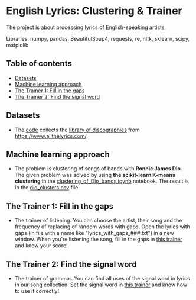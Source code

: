 # English Lyrics: Clustering & Trainer

The project is about processing lyrics of English-speaking artists.

Libraries: numpy, pandas, BeautifulSoup4, requests, re, nltk, sklearn, scipy, matplolib


## Table of contents
- [Datasets](#datasets)
- [Machine learning approach](#machine-learning-approach)
- [The Trainer 1: Fill in the gaps](#the-trainer-1-fill-in-the-gaps)
- [The Trainer 2: Find the signal word](#the-trainer-2-find-the-signal-word)


## Datasets

- The [code](https://github.com/am-tropin/eng-lyrics-trainer/blob/main/eng-lyrics-trainer/discography_collecting.ipynb) collects the [library of discographies](https://github.com/am-tropin/eng-lyrics-trainer/tree/main/discography) from https://www.allthelyrics.com/. 


## Machine learning approach

- The problem is clustering of songs of bands with **Ronnie James Dio**. The given problem was solved by using **the scikit-learn K-means clustering** in the [clustering_of_Dio_bands.ipynb](https://github.com/am-tropin/eng-lyrics-trainer/blob/main/clustering_of_Dio_bands.ipynb) notebook. The result is in the [dio_clusters.csv](https://github.com/am-tropin/eng-lyrics-trainer/blob/main/dio_clusters.csv) file.


## The Trainer 1: Fill in the gaps

- The trainer of listening. You can choose the artist, their song and the frequency of replacing of random words with gaps. Open the lyrics with gaps (in file with a name like "lyrics_with_gaps_###.txt") in a new window. When you're listening the song, fill in the gaps in [this trainer](https://github.com/am-tropin/eng-lyrics-trainer/blob/main/trainer_for_listening.ipynb) and know your score! 


## The Trainer 2: Find the signal word

- The trainer of grammar. You can find all uses of the signal word in lyrics in our song collection. Set the signal word in [this trainer](https://github.com/am-tropin/eng-lyrics-trainer/blob/main/trainer_for_searching.ipynb) and know how to use it correctly! 


